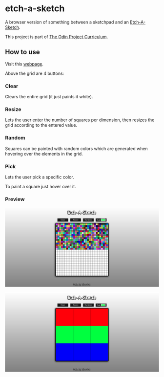 # etch-a-sketch
A browser version of something between a sketchpad and an [Etch-A-Sketch](https://en.wikipedia.org/wiki/Etch_A_Sketch).

This project is part of [The Odin Project Curriculum](https://www.theodinproject.com/paths/foundations/courses/foundations/lessons/etch-a-sketch-project).

## How to use
Visit this [webpage](https://lbonino.github.io/etch-a-sketch/src/templates/index.html).

Above the grid are 4 buttons:
### Clear
Clears the entire grid (it just paints it white).

### Resize
Lets the user enter the number of squares per dimension, then resizes the grid according to the entered value.

### Random
Squares can be painted with random colors which are generated when hovering over the elements in the grid.

### Pick
Lets the user pick a specific color.

To paint a square just hover over it.

### Preview
![A screenshot of a grid with a half colored with random colors and the other half completely white](src/static/img/preview2.png)

![A screenshot of a 3x3 grid with each row colored in red, green and blue respectively](src/static/img/preview1.png)

